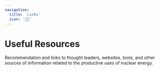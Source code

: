 ```yaml
---
navigation:
  title: 'Links'
  icon: '💁🏽'
---
```


# Useful Resources

Recommendation and links to thought leaders, websites, tools, and other sources of information related to the productive uses of nuclear energy.
